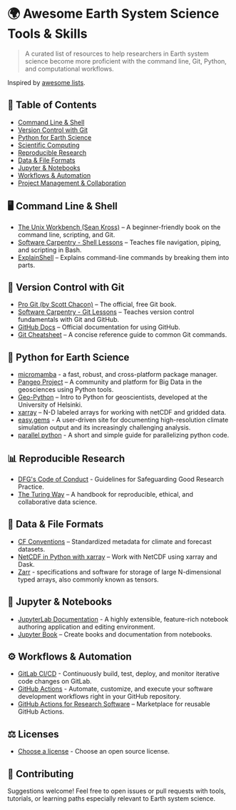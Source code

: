 # 🌍 Awesome Earth System Science Tools & Skills

> A curated list of resources to help researchers in Earth system science become more proficient with the command line, Git, Python, and computational workflows.

Inspired by [awesome lists](https://github.com/sindresorhus/awesome).

## 📁 Table of Contents

- [Command Line & Shell](#-command-line--shell)
- [Version Control with Git](#-version-control-with-git)
- [Python for Earth Science](#-python-for-earth-science)
- [Scientific Computing](#-scientific-computing)
- [Reproducible Research](#-reproducible-research)
- [Data & File Formats](#-data--file-formats)
- [Jupyter & Notebooks](#-jupyter--notebooks)
- [Workflows & Automation](#-workflows--automation)
- [Project Management & Collaboration](#-project-management--collaboration)

## 🖥️ Command Line & Shell

- [The Unix Workbench (Sean Kross)](https://seankross.com/the-unix-workbench/) – A beginner-friendly book on the command line, scripting, and Git.
- [Software Carpentry - Shell Lessons](https://swcarpentry.github.io/shell-novice/) – Teaches file navigation, piping, and scripting in Bash.
- [ExplainShell](https://explainshell.com/) – Explains command-line commands by breaking them into parts.

## 🔁 Version Control with Git

- [Pro Git (by Scott Chacon)](https://git-scm.com/book/en/v2) – The official, free Git book.
- [Software Carpentry - Git Lessons](https://swcarpentry.github.io/git-novice/) – Teaches version control fundamentals with Git and GitHub.
- [GitHub Docs](https://docs.github.com/) – Official documentation for using GitHub.
- [Git Cheatsheet](https://education.github.com/git-cheat-sheet-education.pdf) – A concise reference guide to common Git commands.

## 🐍 Python for Earth Science

- [micromamba](https://mamba.readthedocs.io/en/latest/installation/micromamba-installation.html) - a fast, robust, and cross-platform package manager.
- [Pangeo Project](https://pangeo.io/) – A community and platform for Big Data in the geosciences using Python tools.
- [Geo-Python](https://geo-python-site.readthedocs.io/en/latest/) – Intro to Python for geoscientists, developed at the University of Helsinki.
- [xarray](https://docs.xarray.dev/en/stable/) – N-D labeled arrays for working with netCDF and gridded data.
- [easy.gems](http://easy.gems.dkrz.de/) - A user-driven site for documenting high-resolution climate simulation output and its increasingly challenging analysis.
- [parallel python](https://www.machinelearningplus.com/python/parallel-processing-python/) - A short and simple guide for parallelizing python code.

## 📊 Reproducible Research

- [DFG's Code of Conduct](https://zenodo.org/records/6472827) - Guidelines for Safeguarding Good Research Practice.
- [The Turing Way](https://the-turing-way.netlify.app/) – A handbook for reproducible, ethical, and collaborative data science.

## 📂 Data & File Formats

- [CF Conventions](http://cfconventions.org/) – Standardized metadata for climate and forecast datasets.
- [NetCDF in Python with xarray](https://tutorial.xarray.dev/) – Work with NetCDF using xarray and Dask.
- [Zarr](https://zarr.dev) - specifications and software for storage of large N-dimensional typed arrays, also commonly known as tensors.

## 📒 Jupyter & Notebooks

- [JupyterLab Documentation](https://jupyterlab.readthedocs.io/en/stable/) - A highly extensible, feature-rich notebook authoring application and editing environment.
- [Jupyter Book](https://jupyterbook.org/) – Create books and documentation from notebooks.

## ⚙️ Workflows & Automation

- [GitLab CI/CD](https://docs.gitlab.com/ci/) - Continuously build, test, deploy, and monitor iterative code changes on GitLab.
- [GitHub Actions](https://docs.github.com/en/actions) - Automate, customize, and execute your software development workflows right in your GitHub repository.
- [GitHub Actions for Research Software](https://github.com/marketplace?type=actions) – Marketplace for reusable GitHub Actions.

## ⚖️ Licenses

- [Choose a license](https://choosealicense.com) - Choose an open source license.

## 🧠 Contributing

Suggestions welcome! Feel free to open issues or pull requests with tools, tutorials, or learning paths especially relevant to Earth system science.
